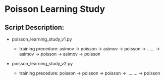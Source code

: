 # Poisson Learning Study


## Script Description:
* poisson_learning_study_v1.py
    * training precedure: asimov -> poisson -> asimov -> poisson ->  ...... -> asimov -> poisson -> asimov -> poisson
    
* poisson_learning_study_v2.py
    * training precedure: poisson -> poisson -> poisson -> ........ -> poisson